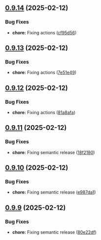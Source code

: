 ## [0.9.14](https://github.com/cryptiklemur/thrash-create-colony/compare/v0.9.13...v0.9.14) (2025-02-12)


### Bug Fixes

* **chore:** Fixing actions ([cf95d56](https://github.com/cryptiklemur/thrash-create-colony/commit/cf95d56a7aa2c66206793f0e5eb4527ba3de8f50))

## [0.9.13](https://github.com/cryptiklemur/thrash-create-colony/compare/v0.9.12...v0.9.13) (2025-02-12)


### Bug Fixes

* **chore:** Fixing actions ([7e51e49](https://github.com/cryptiklemur/thrash-create-colony/commit/7e51e4921229bf321cffe6312f09cf93faa8922b))

## [0.9.12](https://github.com/cryptiklemur/thrash-create-colony/compare/v0.9.11...v0.9.12) (2025-02-12)


### Bug Fixes

* **chore:** Fixing actions ([81a8afa](https://github.com/cryptiklemur/thrash-create-colony/commit/81a8afa2a647537b9c660e283b375bebe48a6305))

## [0.9.11](https://github.com/cryptiklemur/thrash-create-colony/compare/v0.9.10...v0.9.11) (2025-02-12)


### Bug Fixes

* **chore:** Fixing semantic release ([18f2180](https://github.com/cryptiklemur/thrash-create-colony/commit/18f21802bd641522be58a44c7cd7a2e8d86f5f12))

## [0.9.10](https://github.com/cryptiklemur/thrash-create-colony/compare/v0.9.9...v0.9.10) (2025-02-12)


### Bug Fixes

* **chore:** Fixing semantic release ([e987da1](https://github.com/cryptiklemur/thrash-create-colony/commit/e987da101a8eb0ff204d5170384ce3823d2083c0))

## [0.9.9](https://github.com/cryptiklemur/thrash-create-colony/compare/v0.9.8...v0.9.9) (2025-02-12)


### Bug Fixes

* **chore:** Fixing semantic release ([80e22df](https://github.com/cryptiklemur/thrash-create-colony/commit/80e22dff8a5d2fff5bd95e98b9963b6c84cf57f0))
